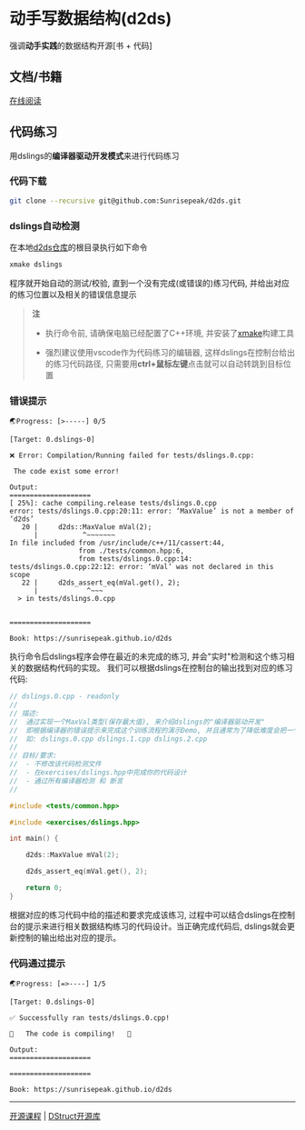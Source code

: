 # 动手写数据结构(d2ds)

强调**动手实践**的数据结构开源[书 + 代码]

## 文档/书籍

[在线阅读](https://sunrisepeak.github.io/d2ds/)

## 代码练习

用dslings的**编译器驱动开发模式**来进行代码练习

### 代码下载

```bash
git clone --recursive git@github.com:Sunrisepeak/d2ds.git
```

### dslings自动检测

在本地[d2ds仓库](https://github.com/Sunrisepeak/d2ds)的根目录执行如下命令

```bash
xmake dslings
```

程序就开始自动的测试/校验, 直到一个没有完成(或错误的)练习代码, 并给出对应的练习位置以及相关的错误信息提示

> **注**
> 
> - 执行命令前, 请确保电脑已经配置了C++环境, 并安装了[xmake](https://github.com/xmake-io/xmake)构建工具
>
> - 强烈建议使用vscode作为代码练习的编辑器, 这样dslings在控制台给出的练习代码路径, 只需要用**ctrl+鼠标左键**点击就可以自动转跳到目标位置
> 

### 错误提示

```text
🌏Progress: [>-----] 0/5

[Target: 0.dslings-0]

❌ Error: Compilation/Running failed for tests/dslings.0.cpp:

 The code exist some error!

Output:
====================
[ 25%]: cache compiling.release tests/dslings.0.cpp
error: tests/dslings.0.cpp:20:11: error: ‘MaxValue’ is not a member of ‘d2ds’
   20 |     d2ds::MaxValue mVal(2);
      |           ^~~~~~~~
In file included from /usr/include/c++/11/cassert:44,
                 from ./tests/common.hpp:6,
                 from tests/dslings.0.cpp:14:
tests/dslings.0.cpp:22:12: error: ‘mVal’ was not declared in this scope
   22 |     d2ds_assert_eq(mVal.get(), 2);
      |            ^~~~
  > in tests/dslings.0.cpp


====================

Book: https://sunrisepeak.github.io/d2ds
```

执行命令后dslings程序会停在最近的未完成的练习, 并会"实时"检测和这个练习相关的数据结构代码的实现。
我们可以根据dslings在控制台的输出找到对应的练习代码:

```cpp
// dslings.0.cpp - readonly
//
// 描述:
//  通过实现一个MaxVal类型(保存最大值), 来介绍dslings的"编译器驱动开发"
//  即根据编译器的错误提示来完成这个训练流程的演示Demo, 并且通常为了降低难度会把一个'数据结构'的实现分成多个检测模块.
//  如: dslings.0.cpp dslings.1.cpp dslings.2.cpp
//
// 目标/要求:
//  - 不修改该代码检测文件
//  - 在exercises/dslings.hpp中完成你的代码设计
//  - 通过所有编译器检测 和 断言
//

#include <tests/common.hpp>

#include <exercises/dslings.hpp>

int main() {

    d2ds::MaxValue mVal(2);

    d2ds_assert_eq(mVal.get(), 2);

    return 0;
}
```

根据对应的练习代码中给的描述和要求完成该练习, 过程中可以结合dslings在控制台的提示来进行相关数据结构练习的代码设计。当正确完成代码后, dslings就会更新控制的输出给出对应的提示。

### 代码通过提示

```text
🌏Progress: [=>----] 1/5

[Target: 0.dslings-0]

✅ Successfully ran tests/dslings.0.cpp!

🎉   The code is compiling!   🎉

Output:
====================

====================

Book: https://sunrisepeak.github.io/d2ds

```

---

[开源课程](https://github.com/Sunrisepeak/d2ds-courses) | [DStruct开源库](https://github.com/Sunrisepeak/DStruct)